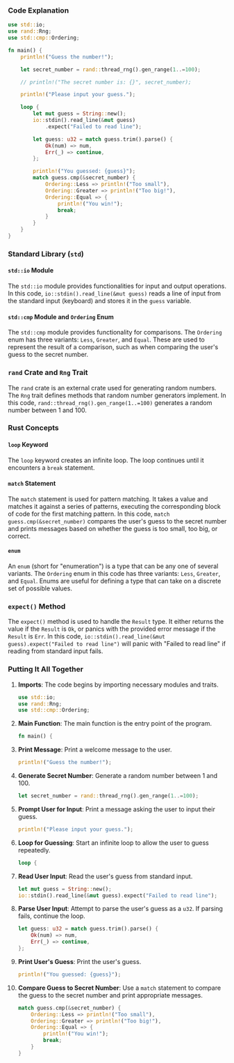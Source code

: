 

### Code Explanation

```rust
use std::io;
use rand::Rng;
use std::cmp::Ordering;

fn main() {
    println!("Guess the number!");

    let secret_number = rand::thread_rng().gen_range(1..=100);

    // println!("The secret number is: {}", secret_number);

    println!("Please input your guess.");

    loop {
        let mut guess = String::new();
        io::stdin().read_line(&mut guess)
            .expect("Failed to read line");

        let guess: u32 = match guess.trim().parse() {
            Ok(num) => num,
            Err(_) => continue,
        };

        println!("You guessed: {guess}");
        match guess.cmp(&secret_number) {
            Ordering::Less => println!("Too small"),
            Ordering::Greater => println!("Too big!"),
            Ordering::Equal => {
                println!("You win!");
                break;
            }
        }
    }
}
```

### Standard Library (`std`)

#### `std::io` Module
The `std::io` module provides functionalities for input and output operations. In this code, `io::stdin().read_line(&mut guess)` reads a line of input from the standard input (keyboard) and stores it in the `guess` variable.

#### `std::cmp` Module and `Ordering` Enum
The `std::cmp` module provides functionality for comparisons. The `Ordering` enum has three variants: `Less`, `Greater`, and `Equal`. These are used to represent the result of a comparison, such as when comparing the user's guess to the secret number.

### `rand` Crate and `Rng` Trait
The `rand` crate is an external crate used for generating random numbers. The `Rng` trait defines methods that random number generators implement. In this code, `rand::thread_rng().gen_range(1..=100)` generates a random number between 1 and 100.

### Rust Concepts

#### `loop` Keyword
The `loop` keyword creates an infinite loop. The loop continues until it encounters a `break` statement.

#### `match` Statement
The `match` statement is used for pattern matching. It takes a value and matches it against a series of patterns, executing the corresponding block of code for the first matching pattern. In this code, `match guess.cmp(&secret_number)` compares the user's guess to the secret number and prints messages based on whether the guess is too small, too big, or correct.

#### `enum`
An `enum` (short for "enumeration") is a type that can be any one of several variants. The `Ordering` enum in this code has three variants: `Less`, `Greater`, and `Equal`. Enums are useful for defining a type that can take on a discrete set of possible values.

### `expect()` Method
The `expect()` method is used to handle the `Result` type. It either returns the value if the `Result` is `Ok`, or panics with the provided error message if the `Result` is `Err`. In this code, `io::stdin().read_line(&mut guess).expect("Failed to read line")` will panic with "Failed to read line" if reading from standard input fails.

### Putting It All Together

1. **Imports**: The code begins by importing necessary modules and traits.
    ```rust
    use std::io;
    use rand::Rng;
    use std::cmp::Ordering;
    ```

2. **Main Function**: The main function is the entry point of the program.
    ```rust
    fn main() {
    ```

3. **Print Message**: Print a welcome message to the user.
    ```rust
    println!("Guess the number!");
    ```

4. **Generate Secret Number**: Generate a random number between 1 and 100.
    ```rust
    let secret_number = rand::thread_rng().gen_range(1..=100);
    ```

5. **Prompt User for Input**: Print a message asking the user to input their guess.
    ```rust
    println!("Please input your guess.");
    ```

6. **Loop for Guessing**: Start an infinite loop to allow the user to guess repeatedly.
    ```rust
    loop {
    ```

7. **Read User Input**: Read the user's guess from standard input.
    ```rust
    let mut guess = String::new();
    io::stdin().read_line(&mut guess).expect("Failed to read line");
    ```

8. **Parse User Input**: Attempt to parse the user's guess as a `u32`. If parsing fails, continue the loop.
    ```rust
    let guess: u32 = match guess.trim().parse() {
        Ok(num) => num,
        Err(_) => continue,
    };
    ```

9. **Print User's Guess**: Print the user's guess.
    ```rust
    println!("You guessed: {guess}");
    ```

10. **Compare Guess to Secret Number**: Use a `match` statement to compare the guess to the secret number and print appropriate messages.
    ```rust
    match guess.cmp(&secret_number) {
        Ordering::Less => println!("Too small"),
        Ordering::Greater => println!("Too big!"),
        Ordering::Equal => {
            println!("You win!");
            break;
        }
    }
    ```

